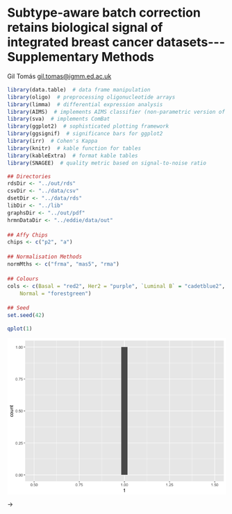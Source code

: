 Subtype-aware batch correction retains biological signal of integrated
breast cancer datasets---Supplementary Methods
================
Gil Tomás
<gil.tomas@igmm.ed.ac.uk>

``` r
library(data.table)  # data frame manipulation
library(oligo)  # preprocessing oligonucleotide arrays
library(limma)  # differential expression analysis
library(AIMS)  # implements AIMS classifier (non-parametric version of PAM50)
library(sva)  # implements ComBat
library(ggplot2)  # sophisticated plotting framework
library(ggsignif)  # significance bars for ggplot2
library(irr)  # Cohen's Kappa
library(knitr)  # kable function for tables
library(kableExtra)  # format kable tables
library(SNAGEE)  # quality metric based on signal-to-noise ratio
```

``` r
## Directories
rdsDir <- "../out/rds"
csvDir <- "../data/csv"
dsetDir <- "../data/rds"
libDir <- "../lib"
graphsDir <- "../out/pdf"
hrmnDataDir <- "../eddie/data/out"

## Affy Chips
chips <- c("p2", "a")

## Normalisation Methods
normMths <- c("frma", "mas5", "rma")

## Colours
cols <- c(Basal = "red2", Her2 = "purple", `Luminal B` = "cadetblue2", `Luminal A` = "dodgerblue4", 
    Normal = "forestgreen")

## Seed
set.seed(42)
```

``` r
qplot(1)
```

<img src="readme_files/figure-markdown_github/unnamed-chunk-1-1.png" style="display: block; margin: auto auto auto 0;" />

-&gt;
